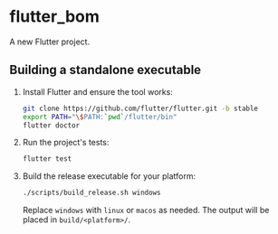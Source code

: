 # flutter_bom

A new Flutter project.

## Building a standalone executable

1. Install Flutter and ensure the tool works:
   ```bash
   git clone https://github.com/flutter/flutter.git -b stable
   export PATH="\$PATH:`pwd`/flutter/bin"
   flutter doctor
   ```
2. Run the project's tests:
   ```bash
   flutter test
   ```
3. Build the release executable for your platform:
   ```bash
   ./scripts/build_release.sh windows
   ```
   Replace `windows` with `linux` or `macos` as needed. The output will be placed in `build/<platform>/`.

